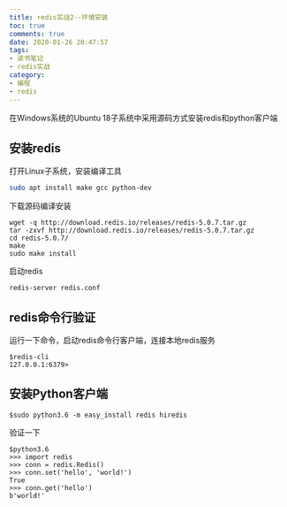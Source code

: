 ```yaml
---
title: redis实战2--环境安装
toc: true
comments: true
date: 2020-01-26 20:47:57
tags:
- 读书笔记
- redis实战
category:
- 编程
- redis
---
```


在Windows系统的Ubuntu 18子系统中采用源码方式安装redis和python客户端

## 安装redis
打开Linux子系统，安装编译工具
```bash
sudo apt install make gcc python-dev
```
下载源码编译安装
```
wget -q http://download.redis.io/releases/redis-5.0.7.tar.gz
tar -zxvf http://download.redis.io/releases/redis-5.0.7.tar.gz
cd redis-5.0.7/
make 
sudo make install
```
启动redis
```
redis-server redis.conf
```

## redis命令行验证
运行一下命令，启动redis命令行客户端，连接本地redis服务
```
$redis-cli
127.0.0.1:6379>
```

## 安装Python客户端
```
$sudo python3.6 -m easy_install redis hiredis
```
验证一下
```
$python3.6
>>> import redis
>>> conn = redis.Redis()
>>> conn.set('hello', 'world!')
True
>>> conn.get('hello')
b'world!'
```
